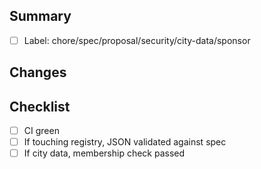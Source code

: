 ## Summary

- [ ] Label: chore/spec/proposal/security/city-data/sponsor

## Changes

## Checklist
- [ ] CI green
- [ ] If touching registry, JSON validated against spec
- [ ] If city data, membership check passed
